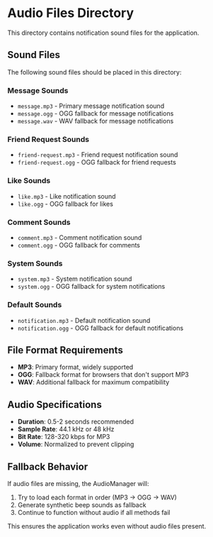 # Audio Files Directory

This directory contains notification sound files for the application.

## Sound Files

The following sound files should be placed in this directory:

### Message Sounds
- `message.mp3` - Primary message notification sound
- `message.ogg` - OGG fallback for message notifications
- `message.wav` - WAV fallback for message notifications

### Friend Request Sounds
- `friend-request.mp3` - Friend request notification sound
- `friend-request.ogg` - OGG fallback for friend requests

### Like Sounds
- `like.mp3` - Like notification sound
- `like.ogg` - OGG fallback for likes

### Comment Sounds
- `comment.mp3` - Comment notification sound
- `comment.ogg` - OGG fallback for comments

### System Sounds
- `system.mp3` - System notification sound
- `system.ogg` - OGG fallback for system notifications

### Default Sounds
- `notification.mp3` - Default notification sound
- `notification.ogg` - OGG fallback for default notifications

## File Format Requirements

- **MP3**: Primary format, widely supported
- **OGG**: Fallback format for browsers that don't support MP3
- **WAV**: Additional fallback for maximum compatibility

## Audio Specifications

- **Duration**: 0.5-2 seconds recommended
- **Sample Rate**: 44.1 kHz or 48 kHz
- **Bit Rate**: 128-320 kbps for MP3
- **Volume**: Normalized to prevent clipping

## Fallback Behavior

If audio files are missing, the AudioManager will:
1. Try to load each format in order (MP3 → OGG → WAV)
2. Generate synthetic beep sounds as fallback
3. Continue to function without audio if all methods fail

This ensures the application works even without audio files present.